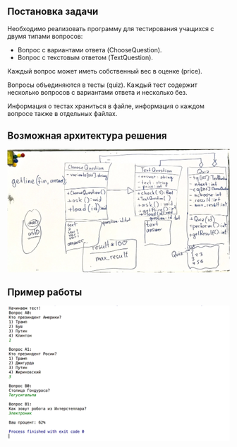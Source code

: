 ## Постановка задачи

Необходимо реализовать программу для тестирования учащихся с двумя типами вопросов:
  - Вопрос с вариантами ответа (ChooseQuestion).
  - Вопрос с текстовым ответом (TextQuestion).
  
Каждый вопрос может иметь собственный вес в оценке (price).

Вопросы объединяются в тесты (quiz). Каждый тест содержит несколько вопросов с вариантами ответа и несколько без.

Информация о тестах храниться в файле, информация о каждом вопросе также в отдельных файлах.

## Возможная архитектура решения

![Архитектура](structure.JPG)

## Пример работы
![Пример](example.png)
